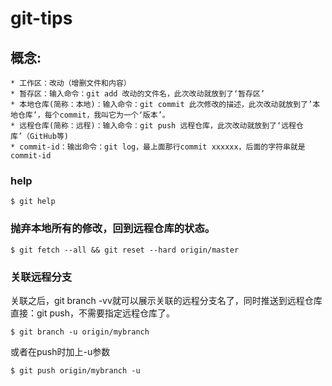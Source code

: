 # git-tips
 
## 概念: 
    
    * 工作区：改动（增删文件和内容）
    * 暂存区：输入命令：git add 改动的文件名，此次改动就放到了‘暂存区’
    * 本地仓库(简称：本地)：输入命令：git commit 此次修改的描述，此次改动就放到了’本地仓库’，每个commit，我叫它为一个‘版本’。
    * 远程仓库(简称：远程)：输入命令：git push 远程仓库，此次改动就放到了‘远程仓库’（GitHub等)
    * commit-id：输出命令：git log，最上面那行commit xxxxxx，后面的字符串就是commit-id
 
### help

```
$ git help
```

### 抛弃本地所有的修改，回到远程仓库的状态。

```
$ git fetch --all && git reset --hard origin/master
```

### 关联远程分支

关联之后，git branch -vv就可以展示关联的远程分支名了，同时推送到远程仓库直接：git push，不需要指定远程仓库了。

```
$ git branch -u origin/mybranch
```
或者在push时加上-u参数

```
$ git push origin/mybranch -u
```









